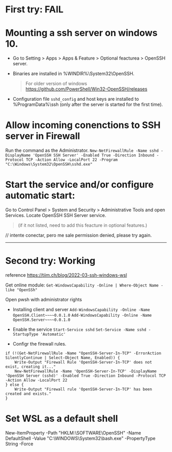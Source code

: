 # First try: FAIL
# Mounting a ssh server on windows 10.
- Go to Setting > Apps > Apps & Feature > Optional feacturea > OpenSSH server.

- Binaries are installed in %WINDIR%\System32\OpenSSH.

	> For older version of windows
	> https://github.com/PowerShell/Win32-OpenSSH/releases

- Configuration file `sshd_config` and host keys are installed to %ProgramData%\ssh (only after the server is started for the first time).

# Allow incoming conenctions to SSH server in Firewall
Run the command as the Administrator.
`New-NetFirewallRule -Name sshd -DisplayName 'OpenSSH SSH Server' -Enabled True -Direction Inbound -Protocol TCP -Action Allow -LocalPort 22 -Program "C:\Windows\System32\OpenSSH\sshd.exe"`

# Start the service and/or configure automatic start:
Go to Control Panel > System and Security > Administrative Tools and open Services. Locate OpenSSH SSH Server service.

> (if it not listed, need to add this feacture in optional features.)

// intente conectar, pero me sale permission denied, please try again.


---
# Second try: Working
reference
https://tiim.ch/blog/2022-03-ssh-windows-wsl

Get online module:
`Get-WindowsCapability -Online | Where-Object Name -like "OpenSSh"`

Open pwsh with administrator rights
- Installing client and server 
`Add-WindowsCapability -Online -Name OpenSSH.Client~~~~0.0.1.0`
`Add-WindowsCapability -Online -Name OpenSSH.Server~~~~0.0.1.0`

- Enable the service
`Start-Service sshd`
`Set-Service -Name sshd -StartupType 'Automatic'`

- Configr the firewall rules.
```
if (!(Get-NetFirewallRule -Name "OpenSSH-Server-In-TCP" -ErrorAction SilentlyContinue | Select-Object Name, Enabled)) {
    Write-Output "Firewall Rule 'OpenSSH-Server-In-TCP' does not exist, creating it..."
    New-NetFirewallRule -Name 'OpenSSH-Server-In-TCP' -DisplayName 'OpenSSH Server (sshd)' -Enabled True -Direction Inbound -Protocol TCP -Action Allow -LocalPort 22
} else {
    Write-Output "Firewall rule 'OpenSSH-Server-In-TCP' has been created and exists."
}
```

# Set WSL as a default shell
New-ItemProperty -Path "HKLM:\SOFTWARE\OpenSSH" -Name DefaultShell -Value "C:\WINDOWS\System32\bash.exe" -PropertyType String -Force
